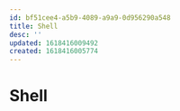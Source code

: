 ```yaml
---
id: bf51cee4-a5b9-4089-a9a9-0d956290a548
title: Shell
desc: ''
updated: 1618416009492
created: 1618416005774
---
```


# Shell
